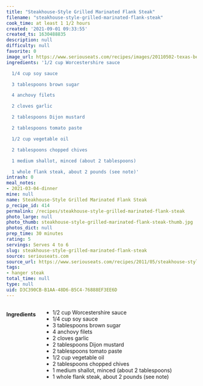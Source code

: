 ```yaml
---
title: "Steakhouse-Style Grilled Marinated Flank Steak"
filename: "steakhouse-style-grilled-marinated-flank-steak"
cook_time: at least 1 1/2 hours
created: '2021-09-01 09:33:55'
created_ts: 1630488835
description: null
difficulty: null
favorite: 0
image_url: https://www.seriouseats.com/recipes/images/20110502-texas-beef-council-marinated-grilled-flank-steak-5-200x150.jpg
ingredients: '1/2 cup Worcestershire sauce

  1/4 cup soy sauce

  3 tablespoons brown sugar

  4 anchovy filets

  2 cloves garlic

  2 tablespoons Dijon mustard

  2 tablespoons tomato paste

  1/2 cup vegetable oil

  2 tablespoons chopped chives

  1 medium shallot, minced (about 2 tablespoons)

  1 whole flank steak, about 2 pounds (see note)'
intrash: 0
meal_notes:
- 2021-03-04-dinner
mine: null
name: Steakhouse-Style Grilled Marinated Flank Steak
p_recipe_id: 414
permalink: /recipes/steakhouse-style-grilled-marinated-flank-steak
photo_large: null
photo_thumb: steakhouse-style-grilled-marinated-flank-steak-thumb.jpg
photos_dict: null
prep_time: 30 minutes
rating: 5
servings: Serves 4 to 6
slug: steakhouse-style-grilled-marinated-flank-steak
source: seriouseats.com
source_url: https://www.seriouseats.com/recipes/2011/05/steakhouse-style-grilled-marinated-flank-stea.html
tags:
- hanger steak
total_time: null
type: null
uid: D3C390CB-B1AA-48D6-B5C4-76888EF3EE6D
---
```

<div class="large-8 medium-7 columns" id="writeup">	</div><!-- #writeup -->
</div><!-- #row-one -->
<div class="row" id="row-two">	<div class="medium-4 small-5 columns" id="ingredients"><h4>Ingredients</h4><div class="box box-ingredients content"><ul>
<li>1/2 cup Worcestershire sauce</li>
<li>1/4 cup soy sauce</li>
<li>3 tablespoons brown sugar</li>
<li>4 anchovy filets</li>
<li>2 cloves garlic</li>
<li>2 tablespoons Dijon mustard</li>
<li>2 tablespoons tomato paste</li>
<li>1/2 cup vegetable oil</li>
<li>2 tablespoons chopped chives</li>
<li>1 medium shallot, minced (about 2 tablespoons)</li>
<li>1 whole flank steak, about 2 pounds (see note)</li>
</ul>
</div>	</div>	<div class="medium-6 small-7 columns" id="directions">	</div>